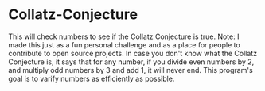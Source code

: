 # Collatz-Conjecture
This will check numbers to see if the Collatz Conjecture is true. Note: I made this just as a fun personal challenge and as a place for people to contribute to open source projects. In case you don't know what the Collatz Conjecture is, it says that for any number, if you divide even numbers by 2, and multiply odd numbers by 3 and add 1, it will never end. This program's goal is to varify numbers as efficiently as possible.
